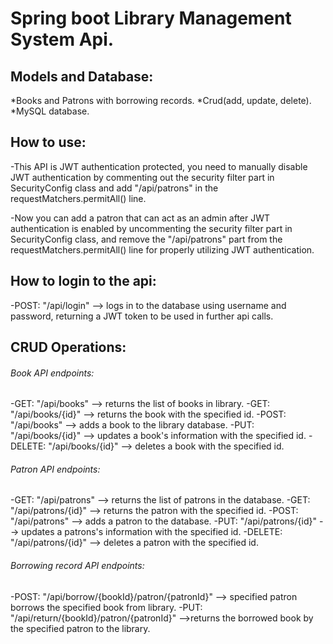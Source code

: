 # Spring boot Library Management System Api.

## Models and Database:
*Books and Patrons with borrowing records.
*Crud(add, update, delete).
*MySQL database.

## How to use:
-This API is JWT authentication protected, you need to manually disable JWT authentication by commenting out
the security filter part in SecurityConfig class and add "/api/patrons" in the requestMatchers.permitAll() line.

-Now you can add a patron that can act as an admin after JWT authentication is enabled
by uncommenting the security filter part in SecurityConfig class, and remove the "/api/patrons" part
from the requestMatchers.permitAll() line for properly utilizing JWT authentication.

## How to login to the api:
-POST: "/api/login" --> logs in to the database using username and password,
                        returning a JWT token to be used in further api calls.

## CRUD Operations:
###### Book API endpoints:
-GET: "/api/books" --> returns the list of books in library.
-GET: "/api/books/{id}" --> returns the book with the specified id.
-POST: "/api/books" --> adds a book to the library database.
-PUT: "/api/books/{id}" --> updates a book's information with the specified id.
-DELETE: "/api/books/{id}" --> deletes a book with the specified id.

###### Patron API endpoints:
-GET: "/api/patrons" --> returns the list of patrons in the database.
-GET: "/api/patrons/{id}" --> returns the patron with the specified id.
-POST: "/api/patrons" --> adds a patron to the database.
-PUT: "/api/patrons/{id}" --> updates a patrons's information with the specified id.
-DELETE: "/api/patrons/{id}" --> deletes a patron with the specified id.

###### Borrowing record API endpoints:
-POST: "/api/borrow/{bookId}/patron/{patronId}" --> specified patron borrows the specified book from library.
-PUT: "/api/return/{bookId}/patron/{patronId}" -->returns the borrowed book by the specified patron to the library.





